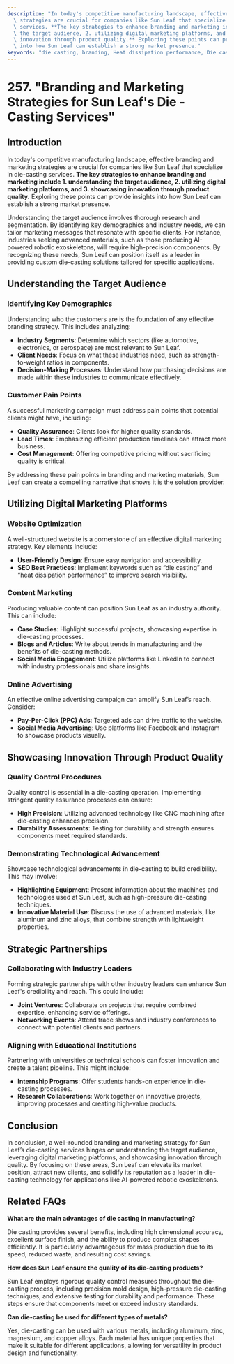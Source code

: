```yaml
---
description: "In today's competitive manufacturing landscape, effective branding and marketing\
  \ strategies are crucial for companies like Sun Leaf that specialize in die-casting\
  \ services. **The key strategies to enhance branding and marketing include 1. understanding\
  \ the target audience, 2. utilizing digital marketing platforms, and 3. showcasing\
  \ innovation through product quality.** Exploring these points can provide insights\
  \ into how Sun Leaf can establish a strong market presence."
keywords: "die casting, branding, Heat dissipation performance, Die casting process"
---
```

# 257. "Branding and Marketing Strategies for Sun Leaf's Die - Casting Services"

## Introduction

In today's competitive manufacturing landscape, effective branding and marketing strategies are crucial for companies like Sun Leaf that specialize in die-casting services. **The key strategies to enhance branding and marketing include 1. understanding the target audience, 2. utilizing digital marketing platforms, and 3. showcasing innovation through product quality.** Exploring these points can provide insights into how Sun Leaf can establish a strong market presence.

Understanding the target audience involves thorough research and segmentation. By identifying key demographics and industry needs, we can tailor marketing messages that resonate with specific clients. For instance, industries seeking advanced materials, such as those producing AI-powered robotic exoskeletons, will require high-precision components. By recognizing these needs, Sun Leaf can position itself as a leader in providing custom die-casting solutions tailored for specific applications.

## Understanding the Target Audience

### Identifying Key Demographics

Understanding who the customers are is the foundation of any effective branding strategy. This includes analyzing:

- **Industry Segments**: Determine which sectors (like automotive, electronics, or aerospace) are most relevant to Sun Leaf.
- **Client Needs**: Focus on what these industries need, such as strength-to-weight ratios in components.
- **Decision-Making Processes**: Understand how purchasing decisions are made within these industries to communicate effectively.

### Customer Pain Points

A successful marketing campaign must address pain points that potential clients might have, including:

- **Quality Assurance**: Clients look for higher quality standards.
- **Lead Times**: Emphasizing efficient production timelines can attract more business.
- **Cost Management**: Offering competitive pricing without sacrificing quality is critical.

By addressing these pain points in branding and marketing materials, Sun Leaf can create a compelling narrative that shows it is the solution provider.

## Utilizing Digital Marketing Platforms

### Website Optimization

A well-structured website is a cornerstone of an effective digital marketing strategy. Key elements include:

- **User-Friendly Design**: Ensure easy navigation and accessibility.
- **SEO Best Practices**: Implement keywords such as “die casting” and “heat dissipation performance” to improve search visibility.

### Content Marketing

Producing valuable content can position Sun Leaf as an industry authority. This can include:

- **Case Studies**: Highlight successful projects, showcasing expertise in die-casting processes.
- **Blogs and Articles**: Write about trends in manufacturing and the benefits of die-casting methods.
- **Social Media Engagement**: Utilize platforms like LinkedIn to connect with industry professionals and share insights.

### Online Advertising

An effective online advertising campaign can amplify Sun Leaf’s reach. Consider:

- **Pay-Per-Click (PPC) Ads**: Targeted ads can drive traffic to the website.
- **Social Media Advertising**: Use platforms like Facebook and Instagram to showcase products visually.

## Showcasing Innovation Through Product Quality

### Quality Control Procedures

Quality control is essential in a die-casting operation. Implementing stringent quality assurance processes can ensure:

- **High Precision**: Utilizing advanced technology like CNC machining after die-casting enhances precision.
- **Durability Assessments**: Testing for durability and strength ensures components meet required standards.

### Demonstrating Technological Advancement

Showcase technological advancements in die-casting to build credibility. This may involve:

- **Highlighting Equipment**: Present information about the machines and technologies used at Sun Leaf, such as high-pressure die-casting techniques.
- **Innovative Material Use**: Discuss the use of advanced materials, like aluminum and zinc alloys, that combine strength with lightweight properties.

## Strategic Partnerships

### Collaborating with Industry Leaders

Forming strategic partnerships with other industry leaders can enhance Sun Leaf's credibility and reach. This could include:

- **Joint Ventures**: Collaborate on projects that require combined expertise, enhancing service offerings.
- **Networking Events**: Attend trade shows and industry conferences to connect with potential clients and partners.

### Aligning with Educational Institutions

Partnering with universities or technical schools can foster innovation and create a talent pipeline. This might include:

- **Internship Programs**: Offer students hands-on experience in die-casting processes.
- **Research Collaborations**: Work together on innovative projects, improving processes and creating high-value products.

## Conclusion

In conclusion, a well-rounded branding and marketing strategy for Sun Leaf’s die-casting services hinges on understanding the target audience, leveraging digital marketing platforms, and showcasing innovation through quality. By focusing on these areas, Sun Leaf can elevate its market position, attract new clients, and solidify its reputation as a leader in die-casting technology for applications like AI-powered robotic exoskeletons.

## Related FAQs

**What are the main advantages of die casting in manufacturing?**

Die casting provides several benefits, including high dimensional accuracy, excellent surface finish, and the ability to produce complex shapes efficiently. It is particularly advantageous for mass production due to its speed, reduced waste, and resulting cost savings.

**How does Sun Leaf ensure the quality of its die-casting products?**

Sun Leaf employs rigorous quality control measures throughout the die-casting process, including precision mold design, high-pressure die-casting techniques, and extensive testing for durability and performance. These steps ensure that components meet or exceed industry standards.

**Can die-casting be used for different types of metals?**

Yes, die-casting can be used with various metals, including aluminum, zinc, magnesium, and copper alloys. Each material has unique properties that make it suitable for different applications, allowing for versatility in product design and functionality.

